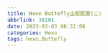 ```yaml
---
title: Hexo Buttefly主题配置(二)
abbrlink: 38291
date: 2023-03-03 08:32:08
categories: Hexo
tags: hexo,Buttefly
---
```

